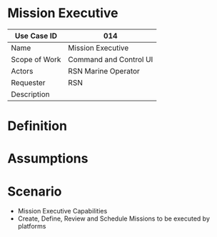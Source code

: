 # Mission Executive

| Use Case ID | 014 |
| --- | --- |
| Name | Mission Executive                     |
| Scope of Work | Command and Control UI |
| Actors | RSN Marine Operator                    |
| Requester | RSN |
| Description |  |

# Definition

# Assumptions

# Scenario

- Mission Executive Capabilities
- Create, Define, Review and Schedule Missions to be executed by platforms